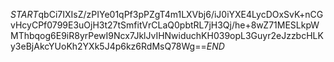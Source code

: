 $START$qbCi7IXIsZ/zPIYe01qPf3pPZgT4m1LXVbj6/iJ0iYXE4LycDOxSvK+nCGvHcyCPf0799E3uOjH3t27tSmfitVrCLaQ0pbtRL7jH3Qj/he+8wZ71MESLkpWMThbqog6E9iR8yrPewI9Ncx7JklJvIHNwiduchKH039opL3Guyr2eJzzbcHLKy3eBjAkcYUoKh2YXk5J4p6kz6RdMsQ78Wg==$END$